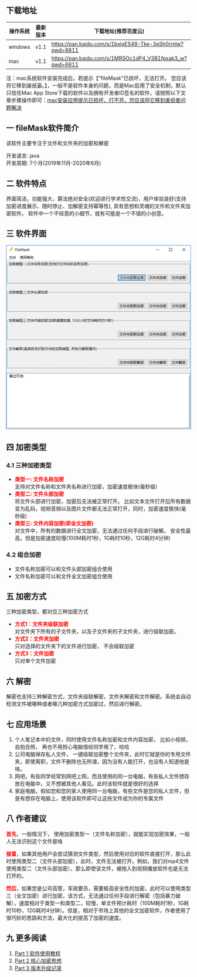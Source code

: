 ## 下载地址


| 操作系统        | 最新版本  | 下载地址(推荐百度云)   | 下载地址(github) | 更新日期 |
|--------|--------|-------------|-------------|------------|
| windows     | v1.1  | https://pan.baidu.com/s/1bxjqE549-Tke-3eSh0rmlw?pwd=8811 | [fileMask-v1.1.rar](https://github.com/quanzongwei/fileMask/releases/download/fileMask-v1.1-binary/fileMask-v1.1.rar) | 2024-07-13 |
| mac         | v1.1  | https://pan.baidu.com/s/1MRSOc1dP4_V3B1fpxak3_w?pwd=6611 |  [fileMask-v1.1.dmg](https://github.com/quanzongwei/fileMask/releases/download/fileMask-v1.1-binary/fileMask-v1.1.dmg) | 2024-07-13|

注：mac系统软件安装完成后，若提示【“fileMask”已损坏，无法打开。 您应该将它移到废纸篓。】，一般不是软件本身的问题，而是Mac启用了安全机制，默认只信任Mac App Store下载的软件以及拥有开发者ID签名的软件，请按照以下文章步骤操作即可：[mac安装应用提示已损坏，打不开。您应该将它移到废纸娄问题解决](https://zhuanlan.zhihu.com/p/617123498)

## 一 fileMask软件简介
该软件主要专注于文件和文件夹的加密和解密  

开发语言: java  
开发周期: 7个月(2019年11月-2020年6月)

## 二 软件特点
界面简洁，功能强大，算法绝对安全(欢迎进行学术性交流)，用户体验良好(支持加密进度展示、随时停止、加解密支持幂等性), 具有思想和灵魂的文件和文件夹加密软件。  软件中一个不经意的小细节，就有可能是一个不错的小创意。

## 三 软件界面
![image](https://github.com/quanzongwei/markdown-picture/blob/main/%E7%AE%80%E4%BB%8B-%E4%B8%BB%E7%95%8C%E9%9D%A2.png)  

## 四 加密类型
### 4.1 三种加密类型
* <strong><font color=#FF0000> 类型一: 文件名称加密 </font></strong>   
支持对文件名称和文件夹名称进行加密，加密速度极快(毫秒级)
* <strong><font color=#FF0000> 类型二: 文件头部加密 </font></strong>  
将文件头部进行加密，加密后无法被正常打开。 比如文本文件打开后所有数据变为乱码，视频音频以及图片文件都无法正常打开，同时，加密速度极快(毫秒级)
* <strong><font color=#FF0000> 类型三: 文件内容加密(即全文加密) </font></strong>  
对文件中，所有的数据进行全文加密，无法通过任何手段进行破解。 安全性最高，但是加密速度较慢(100M耗时1秒，1G耗时10秒，12G耗时4分钟)


### 4.2 组合加密
* 文件名称加密可以和文件头部加密组合使用
* 文件名称加密可以和文件全文加密组合使用

## 五 加密方式
三种加密类型，都对应三种加密方式
* <strong><font color=#FF0000> 方式1：文件夹级联加密 </font></strong>    
对文件夹下所有的子文件夹，以及子文件夹的子文件夹，进行级联加密。
* <strong><font color=#FF0000> 方式2：文件夹加密 </font></strong>    
只对选择的文件夹下的文件进行加密， 不会级联加密
* <strong><font color=#FF0000> 方式3：文件加密 </font></strong>  
只对单个文件加密

## 六 解密
解密也支持三种解密方式，文件夹级联解密，文件夹解密和文件解密。系统会自动检测文件被哪种或者哪几种加密方式加密过，然后进行解密。

## 七 应用场景
1. 个人笔记本中的文件，同时使用文件名称加密和文件内容加密， 比如小视频，自拍丑照， 再也不用担心电脑借给同学用了，哈哈
2. 公司电脑保存私人文件， 一键级联加密整个文件夹，此时它就是你的专用文件夹，即使离职，文件不删除也无所谓，因为没有人能打开，也没有人知道他是啥。
3. 网吧，有些同学经常到网吧上网，而且使用的同一台电脑，有些私人文件想存放在电脑中，又不想被其他人看见。此时该软件就是很好的选择
4. 家庭电脑，假如您和您的家人使用同一台电脑，有些文件是您的私人文件，但是有想存在电脑上，使用该软件即可让这些文件成为你的专属文件

## 八 作者建议
**<font color=#ff0000>首先</font>**，一般情况下， 使用加密类型一（文件名称加密），就能实现加密效果，一般人无法识别这个文件是啥

**<font color=#ff0000>接着</font>**，如果其他用户会尝试猜测文件类型，然后使用对应的软件直接打开，那么此时使用类型二（文件头部加密），此时，文件无法被打开。例如，我们对mp4文件使用类型二（文件头部加密），那么即使该文件，被拖入到视频播放软件也是无法打开的。

**<font color=#ff0000>然后</font>**，如果您是公司高管，军政要员，需要极高安全性的加密，此时可以使用类型三（全文加密）进行加密，该方式，无法通过任何手段进行解密（包括暴力破解），速度相对于类型一和类型二，较慢，单文件预计耗时（100M耗时1秒，1G耗时10秒，12G耗时4分钟）。但是，相对于市场上其他的全文加密软件，作者使用了很巧妙的思路和方法，最大化的提高了加密的速度。

## 九 更多阅读 
1. [Part 1 软件使用教程](https://github.com/quanzongwei/fileMask/blob/master/Part%201%20%E8%BD%AF%E4%BB%B6%E4%BD%BF%E7%94%A8%E6%95%99%E7%A8%8B.md)
2. [Part 2 核心加密思想](https://github.com/quanzongwei/fileMask/blob/master/Part%202%20%E6%A0%B8%E5%BF%83%E5%8A%A0%E5%AF%86%E6%80%9D%E6%83%B3.md)
3. [Part 3 版本升级记录](https://github.com/quanzongwei/fileMask/blob/master/Part%203%20%E7%89%88%E6%9C%AC%E5%8D%87%E7%BA%A7%E8%AE%B0%E5%BD%95.md)
